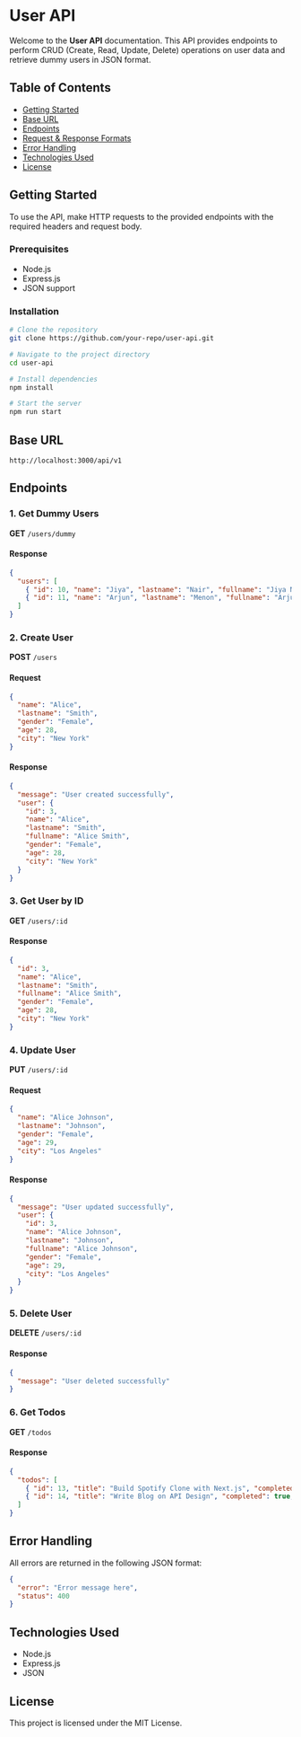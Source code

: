 # User API

Welcome to the **User API** documentation. This API provides endpoints to perform CRUD (Create, Read, Update, Delete) operations on user data and retrieve dummy users in JSON format.

## Table of Contents
- [Getting Started](#getting-started)
- [Base URL](#base-url)
- [Endpoints](#endpoints)
- [Request & Response Formats](#request--response-formats)
- [Error Handling](#error-handling)
- [Technologies Used](#technologies-used)
- [License](#license)

## Getting Started
To use the API, make HTTP requests to the provided endpoints with the required headers and request body.

### Prerequisites
- Node.js
- Express.js
- JSON support

### Installation
```bash
# Clone the repository
git clone https://github.com/your-repo/user-api.git

# Navigate to the project directory
cd user-api

# Install dependencies
npm install

# Start the server
npm run start
```

## Base URL
```
http://localhost:3000/api/v1
```

## Endpoints
### 1. Get Dummy Users
**GET** `/users/dummy`
#### Response
```json
{
  "users": [
    { "id": 10, "name": "Jiya", "lastname": "Nair", "fullname": "Jiya Nair", "gender": "Female", "age": 22, "city": "Kochi" },
    { "id": 11, "name": "Arjun", "lastname": "Menon", "fullname": "Arjun Menon", "gender": "Male", "age": 25, "city": "Chennai" }
  ]
}
```

### 2. Create User
**POST** `/users`
#### Request
```json
{
  "name": "Alice",
  "lastname": "Smith",
  "gender": "Female",
  "age": 28,
  "city": "New York"
}
```
#### Response
```json
{
  "message": "User created successfully",
  "user": {
    "id": 3,
    "name": "Alice",
    "lastname": "Smith",
    "fullname": "Alice Smith",
    "gender": "Female",
    "age": 28,
    "city": "New York"
  }
}
```

### 3. Get User by ID
**GET** `/users/:id`
#### Response
```json
{
  "id": 3,
  "name": "Alice",
  "lastname": "Smith",
  "fullname": "Alice Smith",
  "gender": "Female",
  "age": 28,
  "city": "New York"
}
```

### 4. Update User
**PUT** `/users/:id`
#### Request
```json
{
  "name": "Alice Johnson",
  "lastname": "Johnson",
  "gender": "Female",
  "age": 29,
  "city": "Los Angeles"
}
```
#### Response
```json
{
  "message": "User updated successfully",
  "user": {
    "id": 3,
    "name": "Alice Johnson",
    "lastname": "Johnson",
    "fullname": "Alice Johnson",
    "gender": "Female",
    "age": 29,
    "city": "Los Angeles"
  }
}
```

### 5. Delete User
**DELETE** `/users/:id`
#### Response
```json
{
  "message": "User deleted successfully"
}
```

### 6. Get Todos
**GET** `/todos`
#### Response
```json
{
  "todos": [
    { "id": 13, "title": "Build Spotify Clone with Next.js", "completed": false, "priority": "Low", "date": "2025-03-30" },
    { "id": 14, "title": "Write Blog on API Design", "completed": true, "priority": "High", "date": "2025-03-10" }
  ]
}
```

## Error Handling
All errors are returned in the following JSON format:
```json
{
  "error": "Error message here",
  "status": 400
}
```

## Technologies Used
- Node.js
- Express.js
- JSON

## License
This project is licensed under the MIT License.

